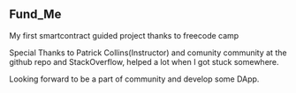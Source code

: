 ## Fund_Me

My first smartcontract guided project thanks to freecode camp

Special Thanks to Patrick Collins(Instructor) and comunity community at the github repo and StackOverflow, helped a lot when I got stuck somewhere.

Looking forward to be a part of community and develop some DApp.



